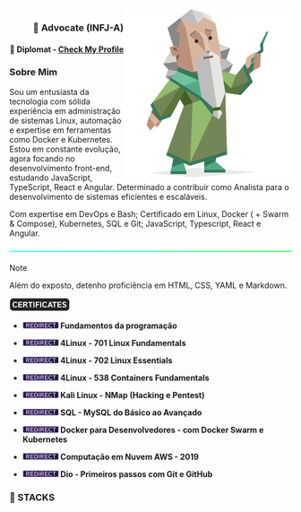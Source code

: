 <img align="right" src="https://raw.githubusercontent.com/Harlocks/design/main/assets/inkscape/characters/images.png" width="300px">

<div align="right">
    <h3>🔷 Advocate (INFJ-A)</h3>
    <h4>🔶 Diplomat - <a href="https://www.16personalities.com/profiles/b09e726debf10" target="_blank">Check My Profile</a></h4>
</div>

<div align="left">
    <h3>Sobre Mim</h3>
        <p>Sou um entusiasta da tecnologia com sólida experiência em administração de sistemas
            Linux, automação e expertise em ferramentas como Docker e Kubernetes.
            Estou em constante evolução, agora focando no desenvolvimento front-end, estudando JavaScript,
            TypeScript, React e Angular. Determinado a contribuir como Analista para o desenvolvimento
            de sistemas eficientes e escaláveis. </p>
        <p>Com expertise em DevOps e Bash; Certificado em Linux, Docker ( + Swarm & Compose), Kubernetes, SQL e Git; JavaScript, Typescript, React e Angular. </p>
</div>

<img align="center" src="https://github.com/Harlocks/design/blob/main/assets/inkscape/separators/Line.png?raw=true">

> [!NOTE]
> Além do exposto, detenho proficiência em HTML, CSS, YAML e Markdown.

<img src="https://github.com/Harlocks/design/blob/main/assets/inkscape/banners/Certificates.png?raw=true">

[comment]: <> (Fundamentos da programação)
- <a href="https://www.linkedin.com/learning/certificates/504f4d9f40072b744092bb6c2950823c9a445bd505361a698ef34e99055a8a36"><img src="https://raw.githubusercontent.com/Harlocks/design/b9b7ba98d2e3a76790b37dc74058a2a9fff94af0/assets/inkscape/buttons/RedirectFigma.png"><a/><b> Fundamentos da programação<b/>

[comment]: <> (4Linux - 701 Linux Fundamentals)
- <a href="https://aia.4linux.com.br/pluginfile.php/1/tool_certificate/issues/1669678508/1367924847ER.pdf"><img src="https://raw.githubusercontent.com/Harlocks/design/b9b7ba98d2e3a76790b37dc74058a2a9fff94af0/assets/inkscape/buttons/RedirectFigma.png"><a/><b> 4Linux - 701 Linux Fundamentals<b/>

[comment]: <> (4Linux - 702 Linux Essentials)
- <a href="https://aia.4linux.com.br/pluginfile.php/1/tool_certificate/issues/1675391171/1810068390ER.pdf"><img src="https://raw.githubusercontent.com/Harlocks/design/b9b7ba98d2e3a76790b37dc74058a2a9fff94af0/assets/inkscape/buttons/RedirectFigma.png"><a/><b> 4Linux - 702 Linux Essentials<b/>

[comment]: <> (4Linux - 538 Containers Fundamentals)
- <a href="https://aia.4linux.com.br/pluginfile.php/1/tool_certificate/issues/1676249944/1781286897ER.pdf"><img src="https://raw.githubusercontent.com/Harlocks/design/b9b7ba98d2e3a76790b37dc74058a2a9fff94af0/assets/inkscape/buttons/RedirectFigma.png"><a/><b> 4Linux - 538 Containers Fundamentals<b/>

[comment]: <> (Kali Linux - NMap Hacking e Pentest)
- <a href="https://www.udemy.com/certificate/UC-e8b41492-3cd0-46c1-b856-0f735d019834/"><img src="https://raw.githubusercontent.com/Harlocks/design/b9b7ba98d2e3a76790b37dc74058a2a9fff94af0/assets/inkscape/buttons/RedirectFigma.png"><a/><b> Kali Linux - NMap (Hacking e Pentest)<b/>

[comment]: <> (SQL - MySQL do Básico ao Avançado)
- <a href="https://www.udemy.com/certificate/UC-aa4e9467-d4f2-4b8a-86dd-a66195db4539/"><img src="https://raw.githubusercontent.com/Harlocks/design/b9b7ba98d2e3a76790b37dc74058a2a9fff94af0/assets/inkscape/buttons/RedirectFigma.png"><a/><b> SQL - MySQL do Básico ao Avançado<b/>

[comment]: <> (Docker para Desenvolvedores - com Docker Swarm e Kubernetes)
- <a href="https://www.udemy.com/certificate/UC-617eb56e-2a47-4315-ae81-f21d7c7c11d6/"><img src="https://raw.githubusercontent.com/Harlocks/design/b9b7ba98d2e3a76790b37dc74058a2a9fff94af0/assets/inkscape/buttons/RedirectFigma.png"><a/><b> Docker para Desenvolvedores - com Docker Swarm e Kubernetes<b/>

[comment]: <> (Computação em Nuvem AWS - 2019)
- <a href="https://www.udemy.com/certificate/UC-BQ9AEU2Z/"><img src="https://raw.githubusercontent.com/Harlocks/design/b9b7ba98d2e3a76790b37dc74058a2a9fff94af0/assets/inkscape/buttons/RedirectFigma.png"><a/><b> Computação em Nuvem AWS - 2019<b/>

[comment]: <> (Dio - Primeiros passos com Git e GitHub)
- <a href="https://github.com/Harlocks/certificates/blob/main/certificates/Dio%20-%20Primeiros%20passos%20com%20Git%20e%20Github.pdf"><img src="https://raw.githubusercontent.com/Harlocks/design/b9b7ba98d2e3a76790b37dc74058a2a9fff94af0/assets/inkscape/buttons/RedirectFigma.png"><a/><b> Dio - Primeiros passos com Git e GitHub<b/>

<h3>🔷 STACKS</h3>